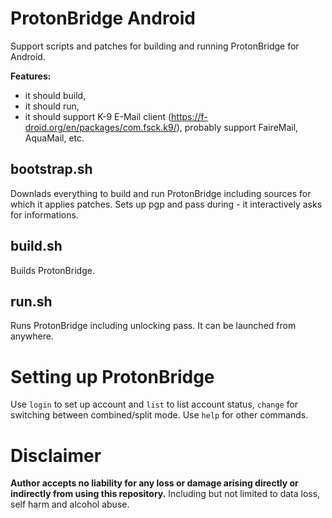 # ProtonBridge Android

Support scripts and patches for building and running ProtonBridge for Android.

**Features:**
- it should build,
- it should run,
- it should support K-9 E-Mail client (https://f-droid.org/en/packages/com.fsck.k9/), probably support FaireMail, AquaMail, etc.

## bootstrap.sh
Downlads everything to build and run ProtonBridge including sources for which it applies patches.
Sets up pgp and pass during - it interactively asks for informations.

## build.sh
Builds ProtonBridge.

## run.sh
Runs ProtonBridge including unlocking pass. It can be launched from anywhere.

# Setting up ProtonBridge
Use `login` to set up account and `list` to list account status, `change` for switching between combined/split mode.
Use `help` for other commands.

# Disclaimer

**Author accepts no liability for any loss or damage arising directly or indirectly from using this repository.** Including but not limited to data loss, self harm and alcohol abuse.
